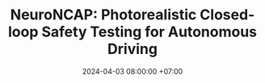 ---
layout: redirect
title: "NeuroNCAP: Photorealistic Closed-loop Safety Testing for Autonomous Driving"
date: 2024-04-03 08:00:00 +07:00
venue: preprint @ arXiv
selected: 1
authors:
  - william:
    name: William Ljungbergh
    org: Zenseact, Linköping University
    scholar: RXEPFo0AAAAJ
  - adam t:
    name: Adam Tonderski
    org: Zenseact, Lund University
    scholar: 2R5ZLp0AAAAJ
  - joakim:
    name: Joakim Johnander
    org: Zenseact, Linköping University
    scholar: 5sUDSxQAAAAJ
  - holger:
    name: Holger Caesar
    org: TU Delft
    scholar: 373LKEYAAAAJ
  - kalle:
    name: Kalle Åström
    org: Lund University
    scholar: YIzs6eoAAAAJ
  - michael:
    name: Michael Felsberg
    org: Linköping University
    scholar: lkWfR08AAAAJ
  - christoffer:
    name: Christoffer Petersson
    org: Zenseact, Chalmers University of Technolgy
    scholar: SeRMUJwAAAAJs
arxiv: https://arxiv.org/abs/2404.07762
code: https://github.com/wljungbergh/NeuroNCAP
thumbnail: https://atonderski.github.io/assets/img/publication_preview/neuro-ncap.gif
redirect_to: "https://research.zenseact.com/publications/neuro-ncap/"
---